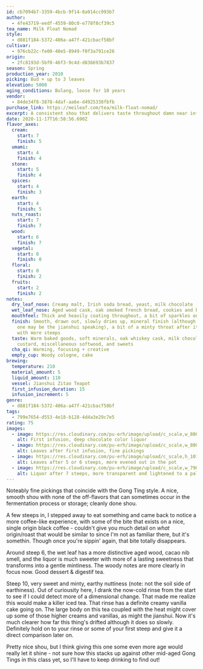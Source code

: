 ```yaml
---
id: cb7094b7-3359-4bcb-9f14-8a914cc993b7
author:
  - 4fe43719-eedf-4559-80c0-e778f8cf39c5
tea_name: Milk Float Nomad
style:
  - d881f184-5372-406a-a47f-421cbacf58bf
cultivar:
  - 976cb22c-fe00-40e5-8949-f0f3a791ce26
origin:
  - 2fc8193d-5bf0-46f3-9c4d-d836693b7837
season: Spring
production_year: 2010
picking: Bud + up to 3 leaves
elevation: 5000
aging_conditions: Bulang, loose for 10 years
vendor:
  - 84de34f8-3878-4daf-aa6e-d4925338fbfb
purchase_link: https://meileaf.com/tea/milk-float-nomad/
excerpt: A consistent shou that delivers taste throughout damn near infinite steeps
date: 2020-11-17T16:58:56.690Z
flavor_axes:
  cream:
    start: 7
    finish: 5
  umami:
    start: 4
    finish: 4
  stone:
    start: 5
    finish: 4
  spices:
    start: 4
    finish: 3
  earth:
    start: 4
    finish: 5
  nuts_roast:
    start: 7
    finish: 7
  wood:
    start: 6
    finish: 7
  vegetal:
    start: 0
    finish: 0
  floral:
    start: 0
    finish: 2
  fruits:
    start: 2
    finish: 2
notes:
  dry_leaf_nose: Creamy malt, Irish soda bread, yeast, milk chocolate
  wet_leaf_nose: Aged wood cask, oak smoked french bread, cookies and biscuits, dried cherries
  mouthfeel: Thick and heavily coating throughout, a bit of sparkles on the tongue
  finish: Smooth, drawn out, slowly dries up, mineral finish (although that last
    one may be the jianshui speaking), a bit of a minty throat after it opens up
    with more steeps
  taste: Warm baked goods, soft minerals, oak whiskey cask, milk chocolate,
    custard, miscellaneous softwood, and sweets
  cha_qi: Warming, focusing + creative
  empty_cup: Woody cologne, cake
brewing:
  temperature: 210
  material_amount: 5
  liquid_amount: 110
  vessel: Jianshui Zitao Teapot
  first_infusion_duration: 15
  infusion_increment: 5
genre:
  - d881f184-5372-406a-a47f-421cbacf58bf
tags:
  - 799e7654-d553-4e18-b128-4d4a3e29c7e5
rating: 75
images:
  - image: https://res.cloudinary.com/pu-erh/image/upload/c_scale,w_800/v1611034721/tea/2020/Milk%20Float%20Nomad/img_5609_do0z8b.jpg
    alt: First infusion, deep chocolate color liquor
  - image: https://res.cloudinary.com/pu-erh/image/upload/c_scale,w_800/v1611034724/tea/2020/Milk%20Float%20Nomad/img_5620_wnpbzi.jpg
    alt: Leaves after first infusion, fine pickings
  - image: https://res.cloudinary.com/pu-erh/image/upload/c_scale,h_1018/v1611034723/tea/2020/Milk%20Float%20Nomad/img_5618_edblfc.jpg
    alt: Leaves after 5 or 6 steeps, more evened out in the pot
  - image: https://res.cloudinary.com/pu-erh/image/upload/c_scale,w_790/v1611034724/tea/2020/Milk%20Float%20Nomad/img_5622_neekqk.jpg
    alt: Liquor after 7 steeps, more transparent and lightened to a pale amber
---
```

Noteably fine pickings that coincide with the Gong Ting style. A nice, smooth shou with none of the off-flavors that can sometimes occur in the fermentation process or storage; cleanly done shou.

A few steeps in, I stepped away to eat something and came back to notice a more coffee-like experience, with some of the bite that exists on a nice, single origin black coffee - couldn't give you much detail on *what* origin/roast that would be similar to since I'm not as familiar there, but it's somethin. Though once you're sippin' again, that bite totally disappears.

Around steep 6, the wet leaf has a more distinctive aged wood, cacao nib smell, and the liquor is much sweeter with more of a lasting sweetness that transforms into a gentle mintiness. The woody notes are more clearly in focus now. Good dessert & digestif tea.

Steep 10, very sweet and minty, earthy nuttiness (note: not the soil side of earthiness). Out of curiousity here, I drank the now-cold rinse from the start to see if I could detect more of a dimensional change. That made me realize this would make a killer iced tea. That rinse has a definite creamy vanilla cake going on. The large body on this tea coupled with the heat might cover up some of those higher creams and vanillas, as might the jianshui. Now it's much clearer how far this thing's drifted although it does so slowly. Definitely hold on to your rinse or some of your first steep and give it a direct comparison later on.

Pretty nice shou, but I think giving this one some even more age would really let it shine - not sure how this stacks up against other mid-aged Gong Tings in this class yet, so I'll have to keep drinking to find out!